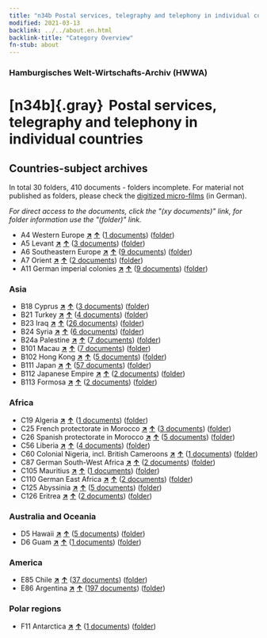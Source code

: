 ```yaml
---
title: "n34b Postal services, telegraphy and telephony in individual countries"
modified: 2021-03-13
backlink: ../../about.en.html
backlink-title: "Category Overview"
fn-stub: about
---
```


### Hamburgisches Welt-Wirtschafts-Archiv (HWWA)

# [n34b]{.gray}&#8201; Postal services, telegraphy and telephony in individual countries&#160; 







## Countries-subject archives





In total 30 folders, 410 documents - folders incomplete.
For material not published as folders, please check the [digitized micro-films](/film/h1_sh.de.html) (in German).

_For direct access to the documents, click the "(xy documents)" link, for folder information use the "(folder)" link._


- A4 Western Europe [**&nearr;**](../../../geo/i/140897/about.en.html "Western Europe (all folders)") [**&uarr;**](../../../geo/about.en.html#A4 "Country category system") (<a href="https://pm20.zbw.eu/iiifview/folder/sh/140897,145680" title="about: Western Europe : Postal services, telegraphy and telephony in individual countries" target="_blank">1 documents</a>) ([folder](../../../../folder/sh/1408xx/140897/1456xx/145680/about.en.html))
- A5 Levant [**&nearr;**](../../../geo/i/140898/about.en.html "Levant (all folders)") [**&uarr;**](../../../geo/about.en.html#A5 "Country category system") (<a href="https://pm20.zbw.eu/iiifview/folder/sh/140898,145680" title="about: Levant : Postal services, telegraphy and telephony in individual countries" target="_blank">3 documents</a>) ([folder](../../../../folder/sh/1408xx/140898/1456xx/145680/about.en.html))
- A6 Southeastern Europe [**&nearr;**](../../../geo/i/140900/about.en.html "Southeastern Europe (all folders)") [**&uarr;**](../../../geo/about.en.html#A6 "Country category system") (<a href="https://pm20.zbw.eu/iiifview/folder/sh/140900,145680" title="about: Southeastern Europe : Postal services, telegraphy and telephony in individual countries" target="_blank">9 documents</a>) ([folder](../../../../folder/sh/1409xx/140900/1456xx/145680/about.en.html))
- A7 Orient [**&nearr;**](../../../geo/i/140902/about.en.html "Orient (all folders)") [**&uarr;**](../../../geo/about.en.html#A7 "Country category system") (<a href="https://pm20.zbw.eu/iiifview/folder/sh/140902,145680" title="about: Orient : Postal services, telegraphy and telephony in individual countries" target="_blank">2 documents</a>) ([folder](../../../../folder/sh/1409xx/140902/1456xx/145680/about.en.html))
- A11 German imperial colonies [**&nearr;**](../../../geo/i/140960/about.en.html "German imperial colonies (all folders)") [**&uarr;**](../../../geo/about.en.html#A11 "Country category system") (<a href="https://pm20.zbw.eu/iiifview/folder/sh/140960,145680" title="about: German imperial colonies : Postal services, telegraphy and telephony in individual countries" target="_blank">9 documents</a>) ([folder](../../../../folder/sh/1409xx/140960/1456xx/145680/about.en.html))

### Asia

- B18 Cyprus [**&nearr;**](../../../geo/i/141079/about.en.html "Cyprus (all folders)") [**&uarr;**](../../../geo/about.en.html#B18 "Country category system") (<a href="https://pm20.zbw.eu/iiifview/folder/sh/141079,145680" title="about: Cyprus : Postal services, telegraphy and telephony in individual countries" target="_blank">3 documents</a>) ([folder](../../../../folder/sh/1410xx/141079/1456xx/145680/about.en.html))
- B21 Turkey [**&nearr;**](../../../geo/i/141111/about.en.html "Turkey (all folders)") [**&uarr;**](../../../geo/about.en.html#B21 "Country category system") (<a href="https://pm20.zbw.eu/iiifview/folder/sh/141111,145680" title="about: Turkey : Postal services, telegraphy and telephony in individual countries" target="_blank">4 documents</a>) ([folder](../../../../folder/sh/1411xx/141111/1456xx/145680/about.en.html))
- B23 Iraq [**&nearr;**](../../../geo/i/141113/about.en.html "Iraq (all folders)") [**&uarr;**](../../../geo/about.en.html#B23 "Country category system") (<a href="https://pm20.zbw.eu/iiifview/folder/sh/141113,145680" title="about: Iraq : Postal services, telegraphy and telephony in individual countries" target="_blank">26 documents</a>) ([folder](../../../../folder/sh/1411xx/141113/1456xx/145680/about.en.html))
- B24 Syria [**&nearr;**](../../../geo/i/141114/about.en.html "Syria (all folders)") [**&uarr;**](../../../geo/about.en.html#B24 "Country category system") (<a href="https://pm20.zbw.eu/iiifview/folder/sh/141114,145680" title="about: Syria : Postal services, telegraphy and telephony in individual countries" target="_blank">6 documents</a>) ([folder](../../../../folder/sh/1411xx/141114/1456xx/145680/about.en.html))
- B24a Palestine [**&nearr;**](../../../geo/i/141115/about.en.html "Palestine (all folders)") [**&uarr;**](../../../geo/about.en.html#B24a "Country category system") (<a href="https://pm20.zbw.eu/iiifview/folder/sh/141115,145680" title="about: Palestine : Postal services, telegraphy and telephony in individual countries" target="_blank">7 documents</a>) ([folder](../../../../folder/sh/1411xx/141115/1456xx/145680/about.en.html))
- B101 Macau [**&nearr;**](../../../geo/i/141267/about.en.html "Macau (all folders)") [**&uarr;**](../../../geo/about.en.html#B101 "Country category system") (<a href="https://pm20.zbw.eu/iiifview/folder/sh/141267,145680" title="about: Macau : Postal services, telegraphy and telephony in individual countries" target="_blank">7 documents</a>) ([folder](../../../../folder/sh/1412xx/141267/1456xx/145680/about.en.html))
- B102 Hong Kong [**&nearr;**](../../../geo/i/141268/about.en.html "Hong Kong (all folders)") [**&uarr;**](../../../geo/about.en.html#B102 "Country category system") (<a href="https://pm20.zbw.eu/iiifview/folder/sh/141268,145680" title="about: Hong Kong : Postal services, telegraphy and telephony in individual countries" target="_blank">5 documents</a>) ([folder](../../../../folder/sh/1412xx/141268/1456xx/145680/about.en.html))
- B111 Japan [**&nearr;**](../../../geo/i/141272/about.en.html "Japan (all folders)") [**&uarr;**](../../../geo/about.en.html#B111 "Country category system") (<a href="https://pm20.zbw.eu/iiifview/folder/sh/141272,145680" title="about: Japan : Postal services, telegraphy and telephony in individual countries" target="_blank">57 documents</a>) ([folder](../../../../folder/sh/1412xx/141272/1456xx/145680/about.en.html))
- B112 Japanese Empire [**&nearr;**](../../../geo/i/141273/about.en.html "Japanese Empire (all folders)") [**&uarr;**](../../../geo/about.en.html#B112 "Country category system") (<a href="https://pm20.zbw.eu/iiifview/folder/sh/141273,145680" title="about: Japanese Empire : Postal services, telegraphy and telephony in individual countries" target="_blank">2 documents</a>) ([folder](../../../../folder/sh/1412xx/141273/1456xx/145680/about.en.html))
- B113 Formosa [**&nearr;**](../../../geo/i/141274/about.en.html "Formosa (all folders)") [**&uarr;**](../../../geo/about.en.html#B113 "Country category system") (<a href="https://pm20.zbw.eu/iiifview/folder/sh/141274,145680" title="about: Formosa : Postal services, telegraphy and telephony in individual countries" target="_blank">2 documents</a>) ([folder](../../../../folder/sh/1412xx/141274/1456xx/145680/about.en.html))

### Africa

- C19 Algeria [**&nearr;**](../../../geo/i/141354/about.en.html "Algeria (all folders)") [**&uarr;**](../../../geo/about.en.html#C19 "Country category system") (<a href="https://pm20.zbw.eu/iiifview/folder/sh/141354,145680" title="about: Algeria : Postal services, telegraphy and telephony in individual countries" target="_blank">1 documents</a>) ([folder](../../../../folder/sh/1413xx/141354/1456xx/145680/about.en.html))
- C25 French protectorate in Morocco [**&nearr;**](../../../geo/i/141358/about.en.html "French protectorate in Morocco (all folders)") [**&uarr;**](../../../geo/about.en.html#C25 "Country category system") (<a href="https://pm20.zbw.eu/iiifview/folder/sh/141358,145680" title="about: French protectorate in Morocco : Postal services, telegraphy and telephony in individual countries" target="_blank">3 documents</a>) ([folder](../../../../folder/sh/1413xx/141358/1456xx/145680/about.en.html))
- C26 Spanish protectorate in Morocco [**&nearr;**](../../../geo/i/141359/about.en.html "Spanish protectorate in Morocco (all folders)") [**&uarr;**](../../../geo/about.en.html#C26 "Country category system") (<a href="https://pm20.zbw.eu/iiifview/folder/sh/141359,145680" title="about: Spanish protectorate in Morocco : Postal services, telegraphy and telephony in individual countries" target="_blank">5 documents</a>) ([folder](../../../../folder/sh/1413xx/141359/1456xx/145680/about.en.html))
- C56 Liberia [**&nearr;**](../../../geo/i/141405/about.en.html "Liberia (all folders)") [**&uarr;**](../../../geo/about.en.html#C56 "Country category system") (<a href="https://pm20.zbw.eu/iiifview/folder/sh/141405,145680" title="about: Liberia : Postal services, telegraphy and telephony in individual countries" target="_blank">4 documents</a>) ([folder](../../../../folder/sh/1414xx/141405/1456xx/145680/about.en.html))
- C60 Colonial Nigeria, incl. British Cameroons [**&nearr;**](../../../geo/i/141409/about.en.html "Colonial Nigeria, incl. British Cameroons (all folders)") [**&uarr;**](../../../geo/about.en.html#C60 "Country category system") (<a href="https://pm20.zbw.eu/iiifview/folder/sh/141409,145680" title="about: Colonial Nigeria, incl. British Cameroons : Postal services, telegraphy and telephony in individual countries" target="_blank">1 documents</a>) ([folder](../../../../folder/sh/1414xx/141409/1456xx/145680/about.en.html))
- C87 German South-West Africa [**&nearr;**](../../../geo/i/141450/about.en.html "German South-West Africa (all folders)") [**&uarr;**](../../../geo/about.en.html#C87 "Country category system") (<a href="https://pm20.zbw.eu/iiifview/folder/sh/141450,145680" title="about: German South-West Africa : Postal services, telegraphy and telephony in individual countries" target="_blank">2 documents</a>) ([folder](../../../../folder/sh/1414xx/141450/1456xx/145680/about.en.html))
- C105 Mauritius [**&nearr;**](../../../geo/i/141469/about.en.html "Mauritius (all folders)") [**&uarr;**](../../../geo/about.en.html#C105 "Country category system") (<a href="https://pm20.zbw.eu/iiifview/folder/sh/141469,145680" title="about: Mauritius : Postal services, telegraphy and telephony in individual countries" target="_blank">1 documents</a>) ([folder](../../../../folder/sh/1414xx/141469/1456xx/145680/about.en.html))
- C110 German East Africa [**&nearr;**](../../../geo/i/141471/about.en.html "German East Africa (all folders)") [**&uarr;**](../../../geo/about.en.html#C110 "Country category system") (<a href="https://pm20.zbw.eu/iiifview/folder/sh/141471,145680" title="about: German East Africa : Postal services, telegraphy and telephony in individual countries" target="_blank">2 documents</a>) ([folder](../../../../folder/sh/1414xx/141471/1456xx/145680/about.en.html))
- C125 Abyssinia [**&nearr;**](../../../geo/i/141482/about.en.html "Abyssinia (all folders)") [**&uarr;**](../../../geo/about.en.html#C125 "Country category system") (<a href="https://pm20.zbw.eu/iiifview/folder/sh/141482,145680" title="about: Abyssinia : Postal services, telegraphy and telephony in individual countries" target="_blank">5 documents</a>) ([folder](../../../../folder/sh/1414xx/141482/1456xx/145680/about.en.html))
- C126 Eritrea [**&nearr;**](../../../geo/i/141483/about.en.html "Eritrea (all folders)") [**&uarr;**](../../../geo/about.en.html#C126 "Country category system") (<a href="https://pm20.zbw.eu/iiifview/folder/sh/141483,145680" title="about: Eritrea : Postal services, telegraphy and telephony in individual countries" target="_blank">2 documents</a>) ([folder](../../../../folder/sh/1414xx/141483/1456xx/145680/about.en.html))

### Australia and Oceania

- D5 Hawaii [**&nearr;**](../../../geo/i/141595/about.en.html "Hawaii (all folders)") [**&uarr;**](../../../geo/about.en.html#D5 "Country category system") (<a href="https://pm20.zbw.eu/iiifview/folder/sh/141595,145680" title="about: Hawaii : Postal services, telegraphy and telephony in individual countries" target="_blank">5 documents</a>) ([folder](../../../../folder/sh/1415xx/141595/1456xx/145680/about.en.html))
- D6 Guam [**&nearr;**](../../../geo/i/141598/about.en.html "Guam (all folders)") [**&uarr;**](../../../geo/about.en.html#D6 "Country category system") (<a href="https://pm20.zbw.eu/iiifview/folder/sh/141598,145680" title="about: Guam : Postal services, telegraphy and telephony in individual countries" target="_blank">1 documents</a>) ([folder](../../../../folder/sh/1415xx/141598/1456xx/145680/about.en.html))

### America

- E85 Chile [**&nearr;**](../../../geo/i/141691/about.en.html "Chile (all folders)") [**&uarr;**](../../../geo/about.en.html#E85 "Country category system") (<a href="https://pm20.zbw.eu/iiifview/folder/sh/141691,145680" title="about: Chile : Postal services, telegraphy and telephony in individual countries" target="_blank">37 documents</a>) ([folder](../../../../folder/sh/1416xx/141691/1456xx/145680/about.en.html))
- E86 Argentina [**&nearr;**](../../../geo/i/141692/about.en.html "Argentina (all folders)") [**&uarr;**](../../../geo/about.en.html#E86 "Country category system") (<a href="https://pm20.zbw.eu/iiifview/folder/sh/141692,145680" title="about: Argentina : Postal services, telegraphy and telephony in individual countries" target="_blank">197 documents</a>) ([folder](../../../../folder/sh/1416xx/141692/1456xx/145680/about.en.html))

### Polar regions

- F11 Antarctica [**&nearr;**](../../../geo/i/141703/about.en.html "Antarctica (all folders)") [**&uarr;**](../../../geo/about.en.html#F11 "Country category system") (<a href="https://pm20.zbw.eu/iiifview/folder/sh/141703,145680" title="about: Antarctica : Postal services, telegraphy and telephony in individual countries" target="_blank">1 documents</a>) ([folder](../../../../folder/sh/1417xx/141703/1456xx/145680/about.en.html))








